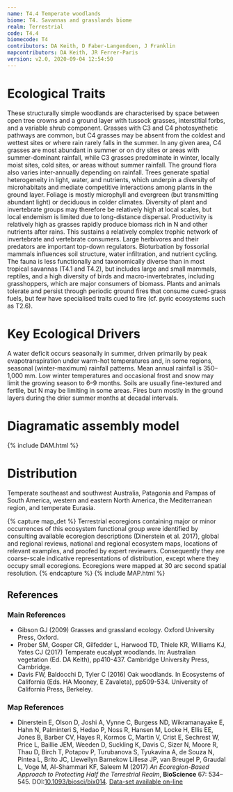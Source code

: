 ```yaml
---
name: T4.4 Temperate woodlands
biome: T4. Savannas and grasslands biome
realm: Terrestrial
code: T4.4
biomecode: T4
contributors: DA Keith, D Faber-Langendoen, J Franklin
mapcontributors: DA Keith, JR Ferrer-Paris
version: v2.0, 2020-09-04 12:54:50
---
```

# Ecological Traits
 
These structurally simple woodlands are characterised by space between open tree crowns and a ground layer with tussock grasses, interstitial forbs, and a variable shrub component. Grasses with C3 and C4 photosynthetic pathways are common, but C4 grasses may be absent from the coldest and wettest sites or where rain rarely falls in the summer. In any given area, C4 grasses are most abundant in summer or on dry sites or areas with summer-dominant rainfall, while C3 grasses predominate in winter, locally moist sites, cold sites, or areas without summer rainfall. The ground flora also varies inter-annually depending on rainfall. Trees generate spatial heterogeneity in light, water, and nutrients, which underpin a diversity of microhabitats and mediate competitive interactions among plants in the ground layer. Foliage is mostly microphyll and evergreen (but transmitting abundant light) or deciduous in colder climates. Diversity of plant and invertebrate groups may therefore be relatively high at local scales, but local endemism is limited due to long-distance dispersal. Productivity is relatively high as grasses rapidly produce biomass rich in N and other nutrients after rains. This sustains a relatively complex trophic network of invertebrate and vertebrate consumers. Large herbivores and their predators are important top-down regulators. Bioturbation by fossorial mammals influences soil structure, water infiltration, and nutrient cycling. The fauna is less functionally and taxonomically diverse than in most tropical savannas (T4.1 and T4.2), but includes large and small mammals, reptiles, and a high diversity of birds and macro-invertebrates, including grasshoppers, which are major consumers of biomass. Plants and animals tolerate and persist through periodic ground fires that consume cured-grass fuels, but few have specialised traits cued to fire (cf. pyric ecosystems such as T2.6).
 
# Key Ecological Drivers
 
A water deficit occurs seasonally in summer, driven primarily by peak evapotranspiration under warm-hot temperatures and, in some regions, seasonal (winter-maximum) rainfall patterns. Mean annual rainfall is 350–1,000 mm. Low winter temperatures and occasional frost and snow may limit the growing season to 6–9 months. Soils are usually fine-textured and fertile, but N may be limiting in some areas. Fires burn mostly in the ground layers during the drier summer months at decadal intervals.
 
# Diagramatic assembly model
 
{% include DAM.html %}
 
# Distribution
 
Temperate southeast and southwest Australia, Patagonia and Pampas of South America, western and eastern North America, the Mediterranean region, and temperate Eurasia.

{% capture map_det %}
Terrestrial ecoregions containing major or minor occurrences of this ecosystem functional group were identified by consulting available ecoregion descriptions (Dinerstein et al. 2017), global and regional reviews, national and regional ecosystem maps, locations of relevant examples, and proofed by expert reviewers. Consequently they are coarse-scale indicative representations of distribution, except where they occupy small ecoregions. Ecoregions were mapped at 30 arc second spatial resolution.
{% endcapture %}
{% include MAP.html %}

## References
### Main References
* Gibson GJ (2009) Grasses and grassland ecology. Oxford University Press, Oxford.
* Prober SM, Gosper CR, Gilfedder L, Harwood TD, Thiele KR, Williams KJ, Yates CJ (2017) Temperate eucalypt woodlands. In: Australian vegetation (Ed. DA Keith), pp410-437. Cambridge University Press, Cambridge.
* Davis FW, Baldocchi D, Tyler C (2016) Oak woodlands. In Ecosystems of California (Eds. HA Mooney, E Zavaleta), pp509-534. University of California Press, Berkeley.
### Map References
* Dinerstein E, Olson D, Joshi A, Vynne C, Burgess ND, Wikramanayake E, Hahn N, Palminteri S, Hedao P, Noss R, Hansen M, Locke H, Ellis EE, Jones B, Barber CV, Hayes R, Kormos C, Martin V, Crist E, Sechrest W, Price L, Baillie JEM, Weeden D, Suckling K, Davis C, Sizer N, Moore R, Thau D, Birch T, Potapov P, Turubanova S, Tyukavina A, de Souza N, Pintea L, Brito JC, Llewellyn Barnekow Lillesø JP, van Breugel P, Graudal L, Voge M, Al-Shammari KF, Saleem M (2017) *An Ecoregion-Based Approach to Protecting Half the Terrestrial Realm*, **BioScience** 67: 534–545. DOI:[10.1093/biosci/bix014](https://doi.org/10.1093/biosci/bix014). [Data-set available on-line](https://ecoregions2017.appspot.com/)

